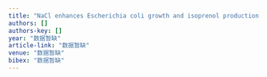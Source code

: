 ```yaml
---
title: "NaCl enhances Escherichia coli growth and isoprenol production in the presence of imidazolium-based ionic liquids"
authors: []
authors-key: []
year: "数据暂缺"
article-link: "数据暂缺"
venue: "数据暂缺"
bibex: "数据暂缺"
---
```

